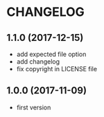 # CHANGELOG
## 1.1.0 (2017-12-15)

 * add expected file option
 * add changelog
 * fix copyright in LICENSE file

## 1.0.0 (2017-11-09)

 * first version

